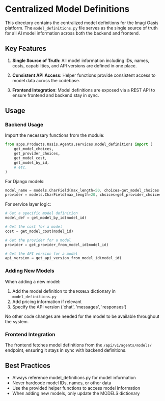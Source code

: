 # Centralized Model Definitions

This directory contains the centralized model definitions for the Imagi Oasis platform. The `model_definitions.py` file serves as the single source of truth for all AI model information across both the backend and frontend.

## Key Features

1. **Single Source of Truth**: All model information including IDs, names, costs, capabilities, and API versions are defined in one place.

2. **Consistent API Access**: Helper functions provide consistent access to model data across the codebase.

3. **Frontend Integration**: Model definitions are exposed via a REST API to ensure frontend and backend stay in sync.

## Usage

### Backend Usage

Import the necessary functions from the module:

```python
from apps.Products.Oasis.Agents.services.model_definitions import (
    get_model_choices,
    get_provider_choices,
    get_model_cost,
    get_model_by_id,
    # etc.
)
```

For Django models:

```python
model_name = models.CharField(max_length=50, choices=get_model_choices())
provider = models.CharField(max_length=20, choices=get_provider_choices(), default=get_default_provider())
```

For service layer logic:

```python
# Get a specific model definition
model_def = get_model_by_id(model_id)

# Get the cost for a model
cost = get_model_cost(model_id)

# Get the provider for a model
provider = get_provider_from_model_id(model_id)

# Get the API version for a model
api_version = get_api_version_from_model_id(model_id)
```

### Adding New Models

When adding a new model:

1. Add the model definition to the `MODELS` dictionary in `model_definitions.py`
2. Add pricing information if relevant
3. Specify the API version ('chat', 'messages', 'responses')

No other code changes are needed for the model to be available throughout the system.

### Frontend Integration

The frontend fetches model definitions from the `/api/v1/agents/models/` endpoint, ensuring it stays in sync with backend definitions.

## Best Practices

- Always reference model_definitions.py for model information
- Never hardcode model IDs, names, or other data
- Use the provided helper functions to access model information
- When adding new models, only update the MODELS dictionary 